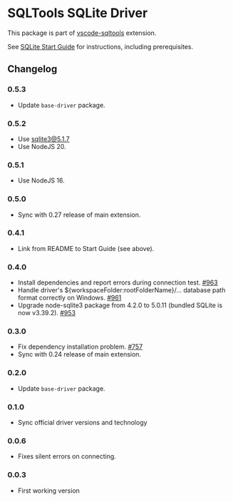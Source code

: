 # SQLTools SQLite Driver

This package is part of [vscode-sqltools](https://vscode-sqltools.mteixeira.dev/?umd_source=repository&utm_medium=readme&utm_campaign=sqlite) extension.

See [SQLite Start Guide](https://vscode-sqltools.mteixeira.dev/en/drivers/sq-lite/) for instructions, including prerequisites.

## Changelog

### 0.5.3

- Update `base-driver` package.

### 0.5.2

- Use sqlite3@5.1.7
- Use NodeJS 20.

### 0.5.1

- Use NodeJS 16.

### 0.5.0

- Sync with 0.27 release of main extension.

### 0.4.1

  - Link from README to Start Guide (see above).

### 0.4.0

  - Install dependencies and report errors during connection test. [#963](https://github.com/mtxr/vscode-sqltools/pull/963)
  - Handle driver's ${workspaceFolder:rootFolderName}/... database path format correctly on Windows. [#961](https://github.com/mtxr/vscode-sqltools/pull/961)
  - Upgrade node-sqlite3 package from 4.2.0 to 5.0.11 (bundled SQLite is now v3.39.2). [#953](https://github.com/mtxr/vscode-sqltools/pull/953)

### 0.3.0

- Fix dependency installation problem. [#757](https://github.com/mtxr/vscode-sqltools/issues/757)
- Sync with 0.24 release of main extension.

### 0.2.0

- Update `base-driver` package.

### 0.1.0

- Sync official driver versions and technology

### 0.0.6

- Fixes silent errors on connecting.

### 0.0.3

- First working version
